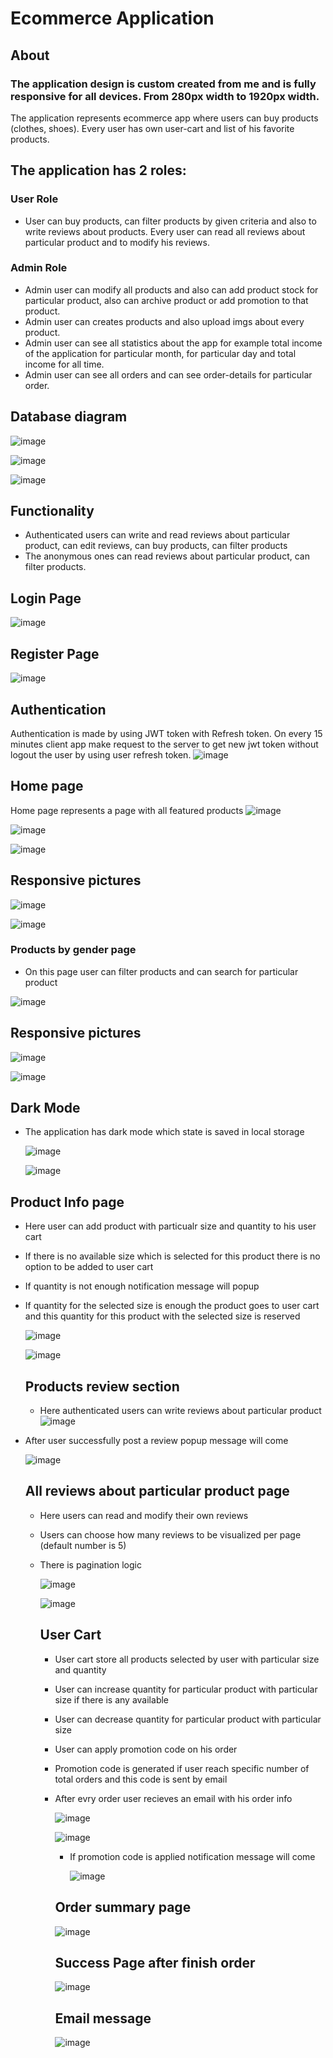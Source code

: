 # Ecommerce Application
## About
### The application design is custom created from me and is fully responsive for all devices. From 280px width to 1920px width.
The application represents ecommerce app where users can buy products (clothes, shoes). Every user has own user-cart and list of his favorite products.
## The application has 2 roles:
### User Role
- User can buy products, can filter products by given criteria and also to write reviews about products. Every user can read all reviews about particular product and to modify his reviews.
### Admin Role
- Admin user can modify all products and also can add product stock for particular product, also can archive product or add promotion to that product.
- Admin user can creates products and also upload imgs about every product.
- Admin user can see all statistics about the app for example total income of the application for particular month, for particular day and total income for all time.
- Admin user can see all orders and can see order-details for particular order.

## Database diagram
![image](https://github.com/RosenYordanov2003/EcommerceApp/assets/107473016/b929e603-3b87-481c-9d55-e6c026cc815e)

![image](https://github.com/RosenYordanov2003/EcommerceApp/assets/107473016/7fb0281a-3912-4c64-801f-d11d2ab52492)

![image](https://github.com/RosenYordanov2003/EcommerceApp/assets/107473016/a76e5055-9e74-476a-9384-a25a6271c903)

## Functionality
- Authenticated users can write and read reviews about particular product, can edit reviews, can buy products, can filter products
- The anonymous ones can read reviews about particular product, can filter products. 
## Login Page
![image](https://github.com/RosenYordanov2003/EcommerceApp/assets/107473016/8a890a9c-78ba-4749-b35c-155c1c77de65)
## Register Page
![image](https://github.com/RosenYordanov2003/EcommerceApp/assets/107473016/1a213cf3-a01b-4f65-a239-b199c0dc7ee4)
## Authentication
Authentication is made by using JWT token with Refresh token. On every 15 minutes client app make request to the server to get new jwt token without logout the user by using user refresh token.
![image](https://github.com/RosenYordanov2003/EcommerceApp/assets/107473016/636b2cbb-c66f-4401-a034-ae15e7ee0aa8)
## Home page
Home page represents a page with all featured products
![image](https://github.com/RosenYordanov2003/EcommerceApp/assets/107473016/8b6f2534-5fad-46cd-b744-28b4a8b6ea4b)

![image](https://github.com/RosenYordanov2003/EcommerceApp/assets/107473016/c21fd726-bdc8-4d62-9b02-e501e19363c6)

![image](https://github.com/RosenYordanov2003/EcommerceApp/assets/107473016/156a1a8e-c790-41a2-a5ec-570b7c80851b)

## Responsive pictures
![image](https://github.com/RosenYordanov2003/EcommerceApp/assets/107473016/9a9f485f-c947-46c4-84cd-f43a0ae5716f)

![image](https://github.com/RosenYordanov2003/EcommerceApp/assets/107473016/52884b48-22c1-47b2-92ac-9ca7e9546f1d)

### Products by gender page
- On this page user can filter products and can search for particular product
  
![image](https://github.com/RosenYordanov2003/EcommerceApp/assets/107473016/9c3ad309-2c53-412f-bfdd-6c61439e64a7)
## Responsive pictures
![image](https://github.com/RosenYordanov2003/EcommerceApp/assets/107473016/7d3448b9-7693-4725-87dc-3e2ed65d618b)

![image](https://github.com/RosenYordanov2003/EcommerceApp/assets/107473016/daadcc87-ff6d-4246-9aa5-c35226f404cc)

## Dark Mode
- The application has dark mode which state is saved in local storage
  
  ![image](https://github.com/RosenYordanov2003/EcommerceApp/assets/107473016/879a543f-d936-40eb-bc46-23dbbbb40d64)
  
  ![image](https://github.com/RosenYordanov2003/EcommerceApp/assets/107473016/466f2856-f7e1-4a65-99c4-f6be0f19e077)

## Product Info page
- Here user can add product with particualr size and quantity to his user cart
- If there is no available size which is selected for this product there is no option to be added to user cart
- If quantity is not enough notification message will popup
- If quantity for the selected size is enough the product goes to user cart and this quantity for this product with the selected size is reserved

  ![image](https://github.com/RosenYordanov2003/EcommerceApp/assets/107473016/ac3604b6-249a-4bc0-ab98-0ac8a306ed5f)

  ![image](https://github.com/RosenYordanov2003/EcommerceApp/assets/107473016/e416466f-f99f-40fe-941f-842862bf02e4)

  ## Products review section
  - Here authenticated users can write reviews about particular product
  ![image](https://github.com/RosenYordanov2003/EcommerceApp/assets/107473016/96039e0b-9bf5-455c-bc18-decc0304fc04)
 - After user successfully post a review popup message will come
   
   ![image](https://github.com/RosenYordanov2003/EcommerceApp/assets/107473016/58c6421d-eaf7-4f8f-a3b1-0e3dfc83ab3f)

   ## All reviews about particular product page
   - Here users can read and modify their own reviews
   - Users can choose how many reviews to be visualized per page (default number is 5)
   - There is pagination logic
     
     ![image](https://github.com/RosenYordanov2003/EcommerceApp/assets/107473016/4f938813-220b-4837-b8db-4bfda5ce52f7)
     
     ![image](https://github.com/RosenYordanov2003/EcommerceApp/assets/107473016/abfdd065-7518-42fe-9091-71dd5169291b)

     ## User Cart
     - User cart store all products selected by user with particular size and quantity
     - User can increase quantity for particular product with particular size if there is any available
     - User can decrease quantity for particular product with particular size
     - User can apply promotion code on his order
     - Promotion code is generated if user reach specific number of total orders and this code is sent by email
     - After evry order user recieves an email with his order info

       ![image](https://github.com/RosenYordanov2003/EcommerceApp/assets/107473016/41ea07de-a121-4a78-b169-8a67f8ce2436)

       ![image](https://github.com/RosenYordanov2003/EcommerceApp/assets/107473016/bd96117e-5125-482b-9a8a-0c614cb48400)
       
       - If promotion code is applied notification message will come
         
         ![image](https://github.com/RosenYordanov2003/EcommerceApp/assets/107473016/64035b1f-e6a0-4807-8734-8035f77acaa8)

       ## Order summary page

       ![image](https://github.com/RosenYordanov2003/EcommerceApp/assets/107473016/6a8ca743-da8c-4e57-bbeb-4e372742300c)

       ## Success Page after finish order

       ![image](https://github.com/RosenYordanov2003/EcommerceApp/assets/107473016/7f35a286-d1e3-4b36-a182-be7855b7beb2)

       ## Email message
       
       ![image](https://github.com/RosenYordanov2003/EcommerceApp/assets/107473016/b01e14b0-4d3f-42d7-ac19-9d3f22b3b796)




         





















